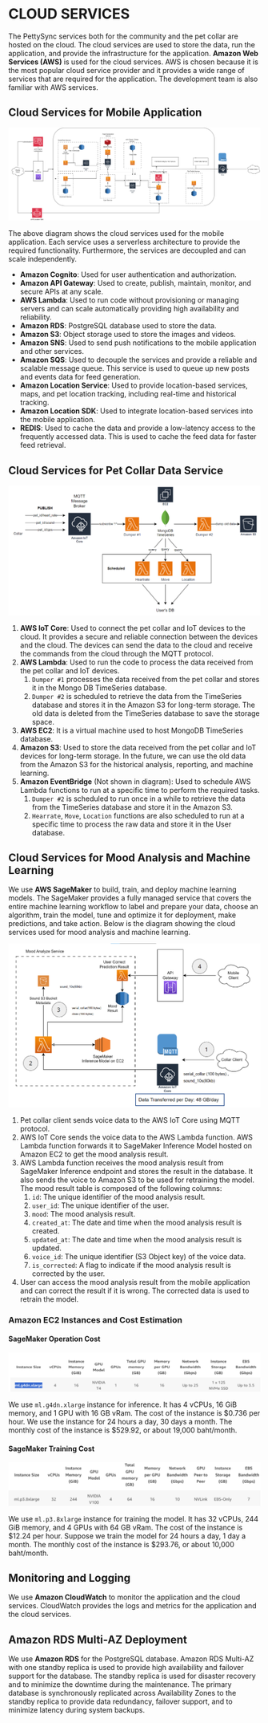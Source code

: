 # CLOUD SERVICES

The PettySync services both for the community and the pet collar are hosted on the cloud. The cloud services are used to store the data, run the application, and provide the infrastructure for the application. **Amazon Web Services (AWS)** is used for the cloud services. AWS is chosen because it is the most popular cloud service provider and it provides a wide range of services that are required for the application. The development team is also familiar with AWS services.

## Cloud Services for Mobile Application

![Diagram showing cloud services used in microservices responsible for the mobile application](./img/mobile-app-cloud.png)

The above diagram shows the cloud services used for the mobile application. Each service uses a serverless architecture to provide the required functionality. Furthermore, the services are decoupled and can scale independently.

- **Amazon Cognito**: Used for user authentication and authorization.
- **Amazon API Gateway**: Used to create, publish, maintain, monitor, and secure APIs at any scale.
- **AWS Lambda**: Used to run code without provisioning or managing servers and can scale automatically providing high availability and reliability.
- **Amazon RDS**: PostgreSQL database used to store the data.
- **Amazon S3**: Object storage used to store the images and videos.
- **Amazon SNS**: Used to send push notifications to the mobile application and other services.
- **Amazon SQS**: Used to decouple the services and provide a reliable and scalable message queue. This service is used to queue up new posts and events data for feed generation.
- **Amazon Location Service**: Used to provide location-based services, maps, and pet location tracking, including real-time and historical tracking.
- **Amazon Location SDK**: Used to integrate location-based services into the mobile application.
- **REDIS**: Used to cache the data and provide a low-latency access to the frequently accessed data. This is used to cache the feed data for faster feed retrieval.    

## Cloud Services for Pet Collar Data Service

![Diagram showing cloud services used in microservices responsible for the pet collar device](./img/collar-cloud.png)

1. **AWS IoT Core**: Used to connect the pet collar and IoT devices to the cloud. It provides a secure and reliable connection between the devices and the cloud. The devices can send the data to the cloud and receive the commands from the cloud through the MQTT protocol.
2. **AWS Lambda**: Used to run the code to process the data received from the pet collar and IoT devices. 
   1. `Dumper #1` processes the data received from the pet collar and stores it in the Mongo DB TimeSeries database.
   2. `Dumper #2` is scheduled to retrieve the data from the TimeSeries database and stores it in the Amazon S3 for long-term storage. The old data is deleted from the TimeSeries database to save the storage space.
3. **AWS EC2**: It is a virtual machine used to host MongoDB TimeSeries database.
4. **Amazon S3**: Used to store the data received from the pet collar and IoT devices for long-term storage. In the future, we can use the old data from the Amazon S3 for the historical analysis, reporting, and machine learning.
5. **Amazon EventBridge** (Not shown in diagram): Used to schedule AWS Lambda functions to run at a specific time to perform the required tasks.
   1. `Dumper #2` is scheduled to run once in a while to retrieve the data from the TimeSeries database and store it in the Amazon S3.
   2. `Hearrate`, `Move`, `Location` functions are also scheduled to run at a specific time to process the raw data and store it in the User database.

## Cloud Services for Mood Analysis and Machine Learning

We use **AWS SageMaker** to build, train, and deploy machine learning models. The SageMaker provides a fully managed service that covers the entire machine learning workflow to label and prepare your data, choose an algorithm, train the model, tune and optimize it for deployment, make predictions, and take action. Below is the diagram showing the cloud services used for mood analysis and machine learning.

![Diagram showing cloud services used in microservices responsible for Mood Analysis and Machine Learning](./img/ml-cloud.png)

1. Pet collar client sends voice data to the AWS IoT Core using MQTT protocol.
2. AWS IoT Core sends the voice data to the AWS Lambda function. AWS Lambda function forwards it to SageMaker Inference Model hosted on Amazon EC2 to get the mood analysis result.
3. AWS Lambda function receives the mood analysis result from SageMaker Inference endpoint and stores the result in the database. It also sends the voice to Amazon S3 to be used for retraining the model. The mood result table is composed of the following columns:
   1. `id`: The unique identifier of the mood analysis result.
   2. `user_id`: The unique identifier of the user.
   3. `mood`: The mood analysis result.
   4. `created_at`: The date and time when the mood analysis result is created.
   5. `updated_at`: The date and time when the mood analysis result is updated.
   6. `voice_id`: The unique identifier (S3 Object key) of the voice data.
   7. `is_corrected`: A flag to indicate if the mood analysis result is corrected by the user.
4. User can access the mood analysis result from the mobile application and can correct the result if it is wrong. The corrected data is used to retrain the model.

### Amazon EC2 Instances and Cost Estimation

#### SageMaker Operation Cost

![Amazon EC2 ml.g4dn.xlarge instance specs](./img/sagemaker-inference.png)

We use `ml.g4dn.xlarge` instance for inference. It has 4 vCPUs, 16 GiB memory, and 1 GPU with 16 GB vRam. The cost of the instance is $0.736 per hour. We use the instance for 24 hours a day, 30 days a month. The monthly cost of the instance is $529.92, or about 19,000 baht/month.

#### SageMaker Training Cost

![Amazon EC2 ml.p3.8xlarge instance specs](./img/sagemaker-train.png)

We use `ml.p3.8xlarge` instance for training the model. It has 32 vCPUs, 244 GiB memory, and 4 GPUs with 64 GB vRam. The cost of the instance is $12.24 per hour. Suppose we train the model for 24 hours a day, 1 day a month. The monthly cost of the instance is $293.76, or about 10,000 baht/month.

## Monitoring and Logging

We use **Amazon CloudWatch** to monitor the application and the cloud services. CloudWatch provides the logs and metrics for the application and the cloud services.

## Amazon RDS Multi-AZ Deployment

We use **Amazon RDS** for the PostgreSQL database. Amazon RDS Multi-AZ with one standby replica is used to provide high availability and failover support for the database. The standby replica is used for disaster recovery and to minimize the downtime during the maintenance. The primary database is synchronously replicated across Availability Zones to the standby replica to provide data redundancy, failover support, and to minimize latency during system backups.